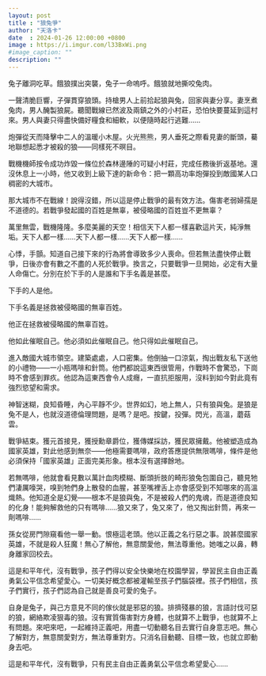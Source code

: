 ```yaml
---
layout: post
title : "狼兔爭"
author: "天洛卡"
date  : 2024-01-26 12:00:00 +0800
image : https://i.imgur.com/l33BxWi.png
#image_caption: ""
description: ""
---
```


兔子離洞吃草。餓狼撲出突襲，兔子一命嗚呼。餓狼就地撕咬兔肉。

<!--more-->

一聲清脆巨響，子彈貫穿狼頭。持槍男人上前拾起狼與兔，回家與妻分享。妻烹煮兔肉，男人醃製狼屍。聽聞戰線已然波及兩鎮之外的小村莊，恐怕快要蔓延到這村來。男人與妻只得盡快備好糧食和細軟，以便隨時起行逃難……

炮彈從天而降擊中二人的溫暖小木屋。火光熊熊，男人垂死之際看見妻的斷頭，驀地聯想起悉才被殺的狼——同樣死不暝目。

戰機機師按令成功炸毀一條位於森林邊陲的可疑小村莊，完成任務後折返基地。還沒休息上一小時，他又收到上級下達的新命令：把一顆高功率炮彈投到敵國某人口稠密的大城市。

那大城市不在戰線！說得沒錯，所以這是停止戰爭的最有效方法。傷害老弱婦孺是不道德的。若戰爭發起國的百姓是無辜，被侵略國的百姓豈不更無辜？

萬里無雲，戰機隆隆。多麼美麗的天空！相信天下人都一樣喜歡這片天，純淨無垢。天下人都一樣……天下人都一樣……天下人都一樣……

心悸，手顫。知道自己接下來的行為將會導致多少人喪命。但若無法盡快停止戰爭，日後亦會有數之不盡的人死於戰爭。換言之，只要戰爭一旦開始，必定有大量人命傷亡。分別在於下手的人是誰和下手名義是甚麼。

下手的人是他。

下手名義是拯救被侵略國的無辜百姓。

他正在拯救被侵略國的無辜百姓。

他如此催眠自己。他必須如此催眠自己。他只得如此催眠自己。

進入敵國大城市領空。建築處處，人口密集。他倒抽一口涼氣，掏出戰友私下送他的小禮物——一小瓶嗎啡和針筒。他們都說這東西很管用，作戰時不會驚恐，下崗時不會感到罪疚。他認為這東西會令人成癮，一直抗拒服用，沒料到如今對此竟有強烈慾望和需求。

神智迷糊，良知昏睡，內心平靜不少。世界如幻，地上無人，只有狼與兔。是狼是兔不是人，也就沒道德倫理問題，是嗎？是吧。按鍵，投彈。閃光，高溫，蘑菇雲。

戰爭結束。獲元首接見，獲授勳章爵位，獲傳媒採訪，獲民眾擁戴。他被塑造成為國家英雄，對此他感到無奈——他極需要嗎啡，政府答應提供無限嗎啡，條件是他必須保持「國家英雄」正面完美形象。根本沒有選擇餘地。

若無嗎啡，他就會看見數以萬計血肉模糊、斷頭折肢的畸形狼兔包圍自己，聽見牠們淒厲嚎哭，嗅到牠們身上散發的血腥，甚至嘴裡舌上亦會感受到不知哪來的高溫熾熱。他知道全是幻覺——根本不是狼與兔，不是被殺人們的鬼魂，而是道德良知的化身！能夠解救他的只有嗎啡……狼又來了，兔又來了，他又掏出針筒，再來一劑嗎啡……

孫女從房門隙窺看他一舉一動。恨極這老頭。他以正義之名行惡之事。說甚麼國家英雄，不就是殺人狂魔！無心了解他，無意關愛他，無法尊重他。她嗤之以鼻，轉身離家回校去。

這是和平年代，沒有戰爭，孩子們得以安全快樂地在校園學習，學習民主自由正義勇氣公平信念希望愛心。一切美好概念都被灌輸至孩子們腦袋裡。孩子們相信，孩子們實行，孩子們認為自己就是善良可愛的兔子。

自身是兔子，與己方意見不同的傢伙就是邪惡的狼。排擠殘暴的狼，言語討伐可惡的狼，網絡欺凌狠毒的狼。沒有實質傷害對方身體，也就算不上戰爭，也就算不上有問題。來吧來吧，一起維持正義吧，用盡一切動聽名目去實行自身意志吧。無心了解對方，無意關愛對方，無法尊重對方。只消名目動聽、目標一致，也就立即動身去吧。

這是和平年代，沒有戰爭，只有民主自由正義勇氣公平信念希望愛心……

<!--END-->